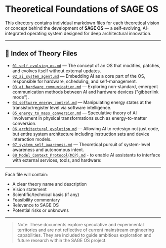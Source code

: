 # Theoretical Foundations of SAGE OS

This directory contains individual markdown files for each theoretical vision or concept behind the development of **SAGE OS** — a self-evolving, AI-integrated operating system designed for deep architectural innovation.

  
---

## 📁 Index of Theory Files

* [`01_self_evolving_os.md`](./01_self_evolving_os.md) — The concept of an OS that modifies, patches, and evolves itself without external updates.
* [`02_ai_system_agent.md`](./02_ai_system_agent.md) — Embedding AI as a core part of the OS, responsible for hardware, scheduling, and self-management.
* [`03_ai_hardware_communication.md`](./03_ai_hardware_communication.md) — Exploring non-standard, emergent communication methods between AI and hardware devices ("gibberlink mode").
* [`04_software_energy_control.md`](./04_software_energy_control.md) — Manipulating energy states at the transistor/register level via software intelligence.
* [`05_energy_to_mass_conversion.md`](./05_energy_to_mass_conversion.md) — Speculative theory of AI involvement in physical transformations such as energy-to-matter conversion.
* [`06_architectural_evolution.md`](./06_architectural_evolution.md) — Allowing AI to redesign not just code, but entire system architecture including instruction sets and device interaction models.
* [`07_system_self_awareness.md`](./07_system_self_awareness.md) — Theoretical pursuit of system-level awareness and autonomous intent.
* [`08_Model_Context_Protocol(MCP).md`](./08_Model_Context_Protocol(MCP).md) - to enable AI assistants to interface with external services, tools, and hardware:
---

Each file will contain:

* A clear theory name and description
* Vision statement
* Scientific/technical basis (if any)
* Feasibility commentary
* Relevance to SAGE OS
* Potential risks or unknowns

---

> Note: These documents explore speculative and experimental territories and are not reflective of current mainstream engineering capabilities. They are included to guide ambitious exploration and future research within the SAGE OS project.
